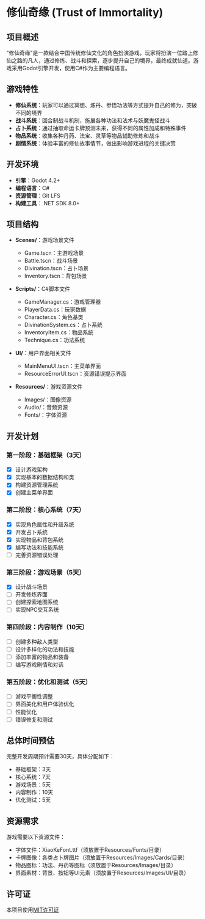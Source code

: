 # 修仙奇缘 (Trust of Immortality)

## 项目概述

"修仙奇缘"是一款结合中国传统修仙文化的角色扮演游戏，玩家将扮演一位踏上修仙之路的凡人，通过修炼、战斗和探索，逐步提升自己的境界，最终成就仙道。游戏采用Godot引擎开发，使用C#作为主要编程语言。

## 游戏特性

- **修仙系统**：玩家可以通过冥想、炼丹、参悟功法等方式提升自己的修为，突破不同的境界
- **战斗系统**：回合制战斗机制，施展各种功法和法术与妖魔鬼怪战斗
- **占卜系统**：通过抽取命运卡牌预测未来，获得不同的属性加成和特殊事件
- **物品系统**：收集各种丹药、法宝、灵草等物品辅助修炼和战斗
- **剧情系统**：体验丰富的修仙故事情节，做出影响游戏进程的关键决策

## 开发环境

- **引擎**：Godot 4.2+
- **编程语言**：C#
- **资源管理**：Git LFS
- **构建工具**：.NET SDK 8.0+

## 项目结构

- **Scenes/**：游戏场景文件
  - Game.tscn：主游戏场景
  - Battle.tscn：战斗场景
  - Divination.tscn：占卜场景
  - Inventory.tscn：背包场景
  
- **Scripts/**：C#脚本文件
  - GameManager.cs：游戏管理器
  - PlayerData.cs：玩家数据
  - Character.cs：角色基类
  - DivinationSystem.cs：占卜系统
  - InventoryItem.cs：物品系统
  - Technique.cs：功法系统
  
- **UI/**：用户界面相关文件
  - MainMenuUI.tscn：主菜单界面
  - ResourceErrorUI.tscn：资源错误提示界面
  
- **Resources/**：游戏资源文件
  - Images/：图像资源
  - Audio/：音频资源
  - Fonts/：字体资源

## 开发计划

### 第一阶段：基础框架（3天）
- [x] 设计游戏架构
- [x] 实现基本的数据结构和类
- [x] 构建资源管理系统
- [x] 创建主菜单界面

### 第二阶段：核心系统（7天）
- [x] 实现角色属性和升级系统
- [x] 开发占卜系统
- [x] 实现物品和背包系统
- [x] 编写功法和技能系统
- [ ] 完善资源错误处理

### 第三阶段：游戏场景（5天）
- [x] 设计战斗场景
- [ ] 开发修炼界面
- [ ] 创建探索地图系统
- [ ] 实现NPC交互系统

### 第四阶段：内容制作（10天）
- [ ] 创建多种敌人类型
- [ ] 设计多样化的功法和技能
- [ ] 添加丰富的物品和装备
- [ ] 编写游戏剧情和对话

### 第五阶段：优化和测试（5天）
- [ ] 游戏平衡性调整
- [ ] 界面美化和用户体验优化
- [ ] 性能优化
- [ ] 错误修复和测试

## 总体时间预估

完整开发周期预计需要30天，具体分配如下：
- 基础框架：3天
- 核心系统：7天
- 游戏场景：5天
- 内容制作：10天
- 优化测试：5天

## 资源需求

游戏需要以下资源文件：
- 字体文件：XiaoKeFont.ttf（须放置于Resources/Fonts/目录）
- 卡牌图像：各类占卜牌图片（须放置于Resources/Images/Cards/目录）
- 物品图标：功法、丹药等图标（须放置于Resources/Images/目录）
- 界面素材：背景、按钮等UI元素（须放置于Resources/Images/UI/目录）

## 许可证

本项目使用[MIT许可证](LICENSE) 